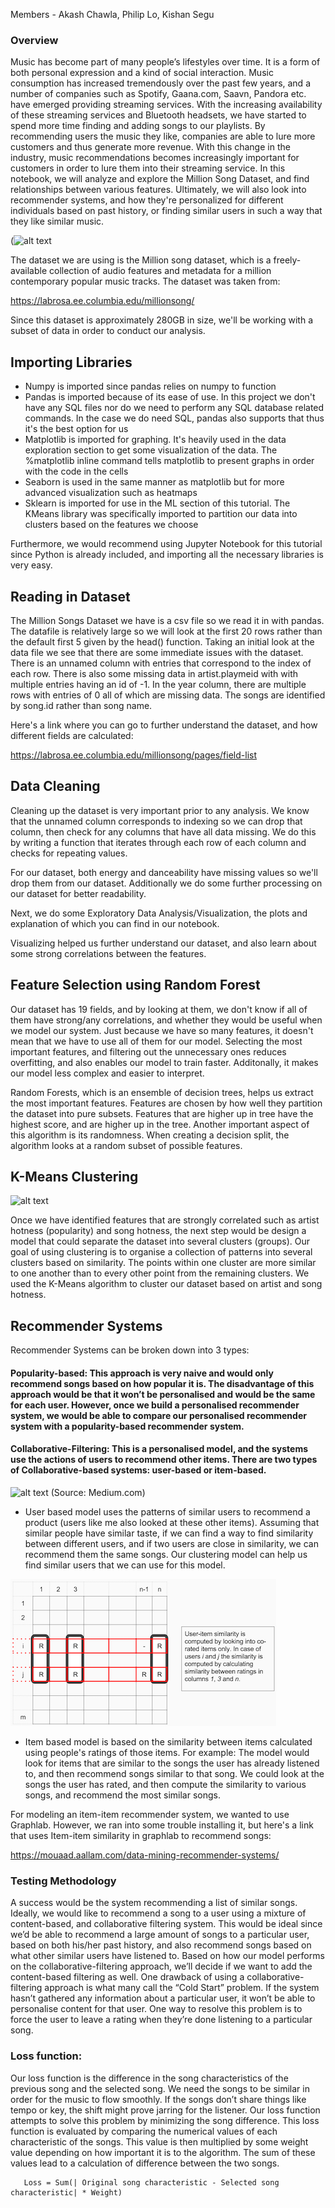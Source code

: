 Members - Akash Chawla, Philip Lo, Kishan Segu

### Overview

Music has become part of many people’s lifestyles over time. It is a form of both personal expression and a kind of social interaction. Music consumption has increased tremendously over the past few years, and a number of companies such as Spotify, Gaana.com, Saavn, Pandora etc. have emerged providing streaming services. With the increasing availability of these streaming services and Bluetooth headsets, we have started to spend more time finding and adding songs to our playlists. By recommending users the music they like, companies are able to lure more customers and thus generate more revenue. With this change in the industry, music recommendations becomes increasingly important for customers in order to lure them into their streaming service. In this notebook, we will analyze and explore the Million Song Dataset, and find relationships between various features. Ultimately, we will also look into recommender systems, and how they're personalized for different individuals based on past history, or finding similar users in such a way that they like similar music.

(![alt text](https://labrosa.ee.columbia.edu/millionsong/sites/default/files/millionsong2-128.jpg)


The dataset we are using is the Million song dataset, which is a freely-available collection of audio features and metadata for a million contemporary popular music tracks. The dataset was taken from:

https://labrosa.ee.columbia.edu/millionsong/

Since this dataset is approximately 280GB in size, we'll be working with a subset of data in order to conduct our analysis. 

## Importing Libraries

- Numpy is imported since pandas relies on numpy to function
- Pandas is imported because of its ease of use. In this project we don't have any SQL files nor do we need to perform any SQL database related commands. In the case we do need SQL, pandas also supports that thus it's the best option for us
- Matplotlib is imported for graphing. It's heavily used in the data exploration section to get some visualization of the data. The %matplotlib inline command tells matplotlib to present graphs in order with the code in the cells
- Seaborn is used in the same manner as matplotlib but for more advanced visualization such as heatmaps
- Sklearn is imported for use in the ML section of this tutorial. The KMeans library was specifically imported to partition our data into clusters based on the features we choose 

Furthermore, we would recommend using Jupyter Notebook for this tutorial since Python is already included, and importing all the necessary libraries is very easy.

## Reading in Dataset

The Million Songs Dataset we have is a csv file so we read it in with pandas. The datafile is relatively large so we will look at the first 20 rows rather than the default first 5 given by the head() function. Taking an initial look at the data file we see that there are some immediate issues with the dataset. There is an unnamed column with entries that correspond to the index of each row. There is also some missing data in artist.playmeid with with multiple entries having an id of -1. In the year column, there are multiple rows with entries of 0 all of which are missing data. The songs are identified by song.id rather than song name.

Here's a link where you can go to further understand the dataset, and how different fields are calculated:

https://labrosa.ee.columbia.edu/millionsong/pages/field-list

## Data Cleaning

Cleaning up the dataset is very important prior to any analysis. 
We know that the unnamed column corresponds to indexing so we can drop that column, then check for any columns that have all data missing. We do this by writing a function that iterates through each row of each column and checks for repeating values.

For our dataset, both energy and danceability have missing values so we'll drop them from our dataset. Additionally we do some further processing on our dataset for better readability.

Next, we do some Exploratory Data Analysis/Visualization, the plots and explanation of which you can find in our notebook.

Visualizing helped us further understand our dataset, and also learn about some strong correlations between the features.

## Feature Selection using Random Forest

Our dataset has 19 fields, and by looking at them, we don't know if all of them have strong/any correlations, and whether they would be useful when we model our system. Just because we have so many features, it doesn't mean that we have to use all of them for our model. Selecting the most important features, and filtering out the unnecessary ones reduces overfitting, and also enables our model to train faster. Additonally, it makes our model less complex and easier to interpret.

Random Forests, which is an ensemble of decision trees, helps us extract the most important features. Features are chosen by how well they partition the dataset into pure subsets. Features that are higher up in tree have the highest score, and are higher up in the tree. Another important aspect of this algorithm is its randomness. When creating a decision split, the algorithm looks at a random subset of possible features. 

## K-Means Clustering

![alt text](https://cdn-images-1.medium.com/max/1000/1*fG8u8nV7qR91wDyFDEEV-g.png)

Once we have identified features that are strongly correlated such as artist hotness (popularity) and song hotness, the next step would be design a model that could separate the dataset into several clusters (groups). Our goal of using clustering is to organise a collection of patterns into several clusters based on similarity. The points within one cluster are more similar to one another than to every other point from the remaining clusters. We used the K-Means algorithm to cluster our dataset based on artist and song hotness. 


## Recommender Systems

Recommender Systems can be broken down into 3 types:

#### Popularity-based: This approach is very naive and would only recommend songs based on how popular it is. The disadvantage of this approach would be that it won’t be personalised and would be the same for each user. However, once we build a personalised recommender system, we would be able to compare our personalised recommender system with a popularity-based  recommender system. 

#### Collaborative-Filtering: This is a personalised model, and the systems use the actions of users to recommend other items. There are two types of Collaborative-based systems: user-based or item-based. 

![alt text](https://cdn-images-1.medium.com/max/1000/1*QvhetbRjCr1vryTch_2HZQ.jpeg)
(Source: Medium.com)

- User based model uses the patterns of similar users to recommend a product (users like me also looked at these other items). Assuming that similar people have similar taste, if we can find a way to find similarity between different users, and if two users are close in similarity, we can recommend them the same songs. Our clustering model can help us find similar users that we can use for this model.

![alt text](https://raw.githubusercontent.com/achawla5/achawla5.github.io/master/item-item.png?token=AVxVG_fKMZIW5sx0OIuPTkFTDy3Aj_k3ks5cHnI_wA%3D%3D)

- Item based model is based on the similarity between items calculated using people's ratings of those items. For example: The model would look for items that are similar to the songs the user has already listened to, and then recommend songs similar to that song. We could look at the songs the user has rated, and then compute the similarity to various songs, and recommend the most similar songs. 

For modeling an item-item recommender system, we wanted to use Graphlab. However, we ran into some trouble installing it, but here's a link that uses Item-item similarity in graphlab to recommend songs:

https://mouaad.aallam.com/data-mining-recommender-systems/

### Testing Methodology

A success would be the system recommending a list of similar songs. Ideally, we would like to recommend a song to a user using a mixture of content-based, and collaborative filtering system. This would be ideal since we’d be able to recommend a large amount of songs to a particular user, based on both his/her past history, and also recommend songs based on what other similar users have listened to. Based on how our model performs on the collaborative-filtering approach, we’ll decide if we want to add the content-based filtering as well.
One drawback of using a collaborative-filtering approach is what many call the “Cold Start” problem. If the system hasn’t gathered any information about a particular user, it won’t be able to personalise content for that user. One way to resolve this problem is to force the user to leave a rating when they’re done listening to a particular song.  

### Loss function: 

Our loss function is the difference in the song characteristics of the previous song and the selected song. We need the songs to be similar in order for the music to flow smoothly. If the songs don’t share things like tempo or key, the shift might prove jarring for the listener. Our loss function attempts to solve this problem by minimizing the song difference.
This loss function is evaluated by comparing the numerical values of each characteristic of the songs. This value is then multiplied by some weight value depending on how important it is to the algorithm. The sum of these values lead to a calculation of difference between the two songs.

       Loss = Sum(| Original song characteristic - Selected song characteristic| * Weight) 


